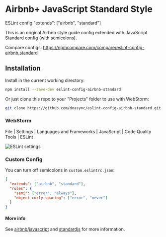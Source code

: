# Airbnb+ JavaScript Standard Style

ESLint config "extends": ["airbnb", "standard"]

This is an original Airbnb style guide config extended with JavaScript Standard config (with semicolons).

Compare configs:
https://npmcompare.com/compare/eslint-config-airbnb,standard

## Installation

Install in the current working directory:

```bash
npm install --save-dev eslint-config-airbnb-standard
```

Or just clone this repo to your "Projects" folder to use with WebStorm:

```bash
git clone https://github.com/doasync/eslint-config-airbnb-standard.git
```

### WebStorm

File | Settings | Languages and Frameworks | JavaScript | Code Quality Tools | ESLint

![ESLint settings](http://i.imgur.com/zqbsG0p.png)

### Custom Config

You can turn off semicolons in `custom.eslintrc.json`:

```json
{
  "extends": ["airbnb", "standard"],
  "rules": {
    "semi": ["error", "always"],
    "object-curly-spacing": ["error", "never"]
  }
}
```

#### More info
See [airbnb/javascript] and [standardjs] for more information.

[airbnb/javascript]: https://github.com/airbnb/javascript
[standardjs]: https://standardjs.com/
